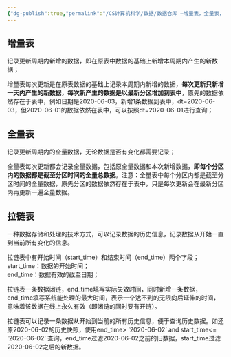 ```yaml
---
{"dg-publish":true,"permalink":"/CS计算机科学/数据/数据仓库 —增量表，全量表，拉链表/","created":"2022-03-16T02:24:34.000+08:00","updated":"2024-03-04T02:09:06.784+08:00"}
---
```


## 增量表

记录更新周期内新增的数据，即在原表中数据的基础上新增本周期内产生的新数据；

增量表每次更新是在原表数据的基础上记录本周期内新增的数据，**每次更新只新增一天内产生的新数据，每次新产生的数据是以最新分区增加到表中**，原先的数据依然存在于表中，例如日期是2020-06-03，新增1条数据到表中，dt=2020-06-03，但2020-06-01的数据依然在表中，可以按照dt=2020-06-01进行查询；

## 全量表  

记录更新周期内的全量数据，无论数据是否有变化都需要记录；

全量表每次更新都会记录全量数据，包括原全量数据和本次新增数据，**即每个分区内的数据都是截至分区时间的全量总数据**。注意：全量表中每个分区内都是截至分区时间的全量数据，原先分区的数据依然存在于表中，只是每次更新会在最新分区内再更新一遍全量数据。

## 拉链表  

一种数据存储和处理的技术方式，可以记录数据的历史信息，记录数据从开始一直到当前所有变化的信息。

拉链表中有开始时间（start_time）和结束时间（end_time）两个字段；  
start_time：数据的开始时间；  
end_time：数据有效的截至日期；

拉链表一条数据闭链，end_time填写实际失效时间，同时新增一条数据，end_time填写系统能处理的最大时间，表示一个达不到的无限向后延伸的时间，意味着该数据在线上永久有效（即闭链的同时要有开链）。

拉链表可以记录一条数据从开始到当前的所有历史信息，便于查询历史数据。如还原2020-06-02的历史快照，使用end_time> ‘2020-06-02’ and start_time<= ‘2020-06-02’ 查询，end_time过滤2020-06-02之前的旧数据，start_time过滤2020-06-02之后的新数据。